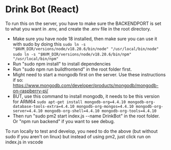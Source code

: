 # Drink Bot (React)

To run this on the server, you have to make sure the BACKENDPORT is set to what you want in .env, and create the .env file in the root directory.
- Make sure you have node 18 installed, then make sure you can use it with sudo by doing this `sudo ln -s "$NVM_DIR/versions/node/v18.20.6/bin/node" "/usr/local/bin/node"` `sudo ln -s "$NVM_DIR/versions/node/v18.20.6/bin/npm" "/usr/local/bin/npm"`
- Run "sudo npm install" to install dependencies
- Run "sudo npm run buildfrontend" in the root folder first.
- Might need to start a mongodb first on the server. Use these instructions if so: https://www.mongodb.com/developer/products/mongodb/mongodb-on-raspberry-pi/
- BUT, use this command to install mongodb, it needs to be this version for ARM64 `sudo apt-get install mongodb-org=4.4.10 mongodb-org-database-tools-extra=4.4.10 mongodb-org-mongos=4.4.10 mongodb-org-server=4.4.10 mongodb-org-shell=4.4.10 mongodb-org-tools=4.4.10`
- Then run "sudo pm2 start index.js --name DrinkBot" in the root folder. Or "npm run backend" if you want to see debug.

To run locally to test and develop, you need to do the above (but without sudo if you aren't on linux)
but instead of using pm2, just click run on index.js in vscode
